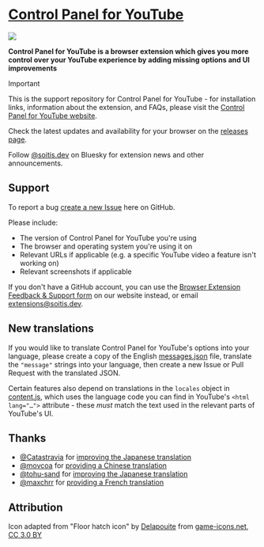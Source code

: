 # [Control Panel for YouTube](https://soitis.dev/control-panel-for-youtube)

[![](icons/icon128.png)](https://soitis.dev/control-panel-for-youtube)

**Control Panel for YouTube is a browser extension which gives you more control over your YouTube experience by adding missing options and UI improvements**

> [!IMPORTANT]
> This is the support repository for Control Panel for YouTube - for installation links, information about the extension, and FAQs, please visit the [Control Panel for YouTube website](https://soitis.dev/control-panel-for-youtube).

Check the latest updates and availability for your browser on the [releases page](https://github.com/insin/control-panel-for-youtube/releases).

Follow [@soitis.dev](https://bsky.app/profile/soitis.dev) on Bluesky for extension news and other announcements.

## Support

To report a bug [create a new Issue](https://github.com/insin/control-panel-for-youtube/issues/new) here on GitHub.

Please include:

- The version of Control Panel for YouTube you're using
- The browser and operating system you're using it on
- Relevant URLs if applicable (e.g. a specific YouTube video a feature isn't working on)
- Relevant screenshots if applicable

If you don't have a GitHub account, you can use the [Browser Extension Feedback & Support form](https://soitis.dev/extensions/feedback) on our website instead, or email [extensions@soitis.dev](mailto:extensions@soitis.dev).

## New translations

If you would like to translate Control Panel for YouTube's options into your language, please create a copy of the English [messages.json](./_locales/en/messages.json) file, translate the `"message"` strings into your language, then create a new Issue or Pull Request with the translated JSON.

Certain features also depend on translations in the `locales` object in [content.js](./content.js#L104), which uses the language code you can find in YouTube's `<html lang="…">` attribute - these _must_ match the text used in the relevant parts of YouTube's UI.

## Thanks

- [@Catastravia](https://github.com/Catastravia) for [improving the Japanese translation](https://github.com/insin/control-panel-for-youtube/issues/22)
- [@movcoa](https://github.com/movcoa) for [providing a Chinese translation](https://github.com/insin/control-panel-for-youtube/issues/67)
- [@tohu-sand](https://github.com/tohu-sand) for [improving the Japanese translation](https://github.com/insin/control-panel-for-youtube/pull/68)
- [@maxchrr](https://github.com/maxchrr) for [providing a French translation](https://github.com/insin/control-panel-for-youtube/pull/86)

## Attribution

Icon adapted from "Floor hatch icon" by [Delapouite](https://delapouite.com/) from [game-icons.net](https://game-icons.net), [CC 3.0 BY](https://creativecommons.org/licenses/by/3.0/)
